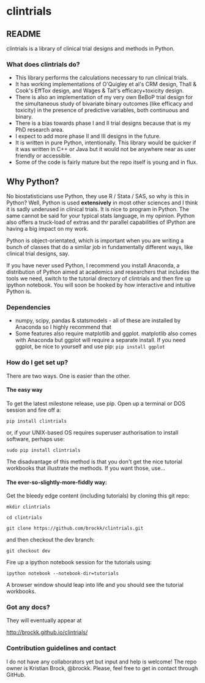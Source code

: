 # clintrials #

## README ##

clintrials is a library of clinical trial designs and methods in Python.


### What does clintrials do? ###

* This library performs the calculations necessary to run clinical trials.
* It has working implementations of O'Quigley et al's CRM design, Thall & Cook's EffTox design, and Wages & Tait's efficacy+toxicity design.
* There is also an implementation of my very own BeBoP trial design for the simultaneous study of bivariate binary outcomes (like efficacy and toxicity) in the presence of predictive variables, both continuous and binary.
* There is a bias towards phase I and II trial designs because that is my PhD research area.
* I expect to add more phase II and III designs in the future.
* It is written in pure Python, intentionally. This library would be quicker if it was written in C++ or Java but it would not be anywhere near as user friendly or accessible.
* Some of the code is fairly mature but the repo itself is young and in flux.

Why Python?
----
No biostatisticians use Python, they use R / Stata / SAS, so why is this in Python?
Well, Python is used **extensively** in most other sciences and I think it is sadly underused in clinical trials.
It is nice to program in Python. 
The same cannot be said for your typical stats language, in my opinion.
Python also offers a truck-load of extras and thr parallel capabilities of IPython are having a big impact on my work.

Python is object-orientated, which is important when you are writing a bunch of classes that do a similar job in fundamentally different ways, like clinical trial designs, say.

If you have never used Python, I recommend you install Anaconda, a distribution of Python aimed at academics and researchers that includes the tools we need, switch to the tutorial directory of clintrials and then fire up ipython notebook.
You will soon be hooked by how interactive and intuitive Python is.

### Dependencies ###

* numpy, scipy, pandas & statsmodels - all of these are installed by Anaconda so I highly recommend that
* Some features also require matplotlib and ggplot. matplotlib also comes with Anaconda but ggplot will require a separate install. If you need ggplot, be nice to yourself and use pip:
 `pip install ggplot`


### How do I get set up? ###

There are two ways. One is easier than the other.

#### The easy way
To get the latest milestone release, use pip.
Open up a terminal or DOS session and fire off a:

`pip install clintrials`

or, if your UNIX-based OS requires superuser authorisation to install software, perhaps use:

`sudo pip install clintrials`

The disadvantage of this method is that you don't get the nice tutorial workbooks that illustrate the methods. If you want those, use...

#### The ever-so-slightly-more-fiddly way:

Get the bleedy edge content (including tutorials) by cloning this git repo:

`mkdir clintrials`

`cd clintrials`

`git clone https://github.com/brockk/clintrials.git`

and then checkout the dev branch:

`git checkout dev`

Fire up a ipython notebook session for the tutorials using:

`ipython notebook --notebook-dir=tutorials`

A browser window should leap into life and you should see the tutorial workbooks.

### Got any docs?

They will eventually appear at

<http://brockk.github.io/clintrials/>

### Contribution guidelines and contact ###

I do not have any collaborators yet but input and help is welcome! The repo owner is Kristian Brock, @brockk. Please, feel free to get in contact through GitHub.